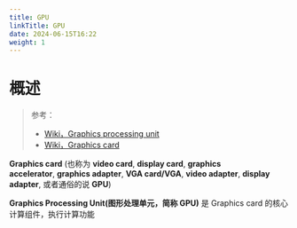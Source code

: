 ```yaml
---
title: GPU
linkTitle: GPU
date: 2024-06-15T16:22
weight: 1
---
```


# 概述

> 参考：
>
> - [Wiki，Graphics processing unit](https://en.wikipedia.org/wiki/Graphics_processing_unit)
> - [Wiki，Graphics card](https://en.wikipedia.org/wiki/Graphics_card)

**Graphics card** (也称为 **video card**, **display card**, **graphics accelerator**, **graphics adapter**, **VGA card/VGA**, **video adapter**, **display adapter**, 或者通俗的说 **GPU**)

**Graphics Processing Unit(图形处理单元，简称 GPU)** 是 Graphics card 的核心计算组件，执行计算功能